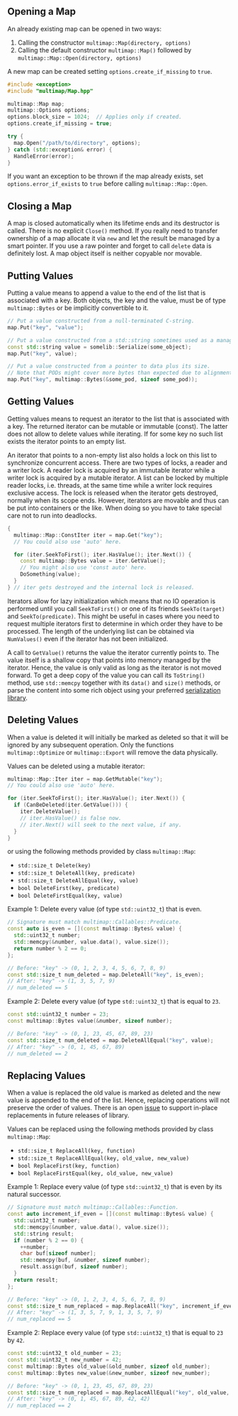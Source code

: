 ## Opening a Map

An already existing map can be opened in two ways:

1. Calling the constructor `multimap::Map(directory, options)`
2. Calling the default constructor `multimap::Map()` followed by `multimap::Map::Open(directory, options)`

A new map can be created setting `options.create_if_missing` to `true`.

```cpp
#include <exception>
#include "multimap/Map.hpp"

multimap::Map map;
multimap::Options options;
options.block_size = 1024;  // Applies only if created.
options.create_if_missing = true;

try {
  map.Open("/path/to/directory", options);
} catch (std::exception& error) {
  HandleError(error);
}
```

If you want an exception to be thrown if the map already exists, set `options.error_if_exists` to `true` before calling `multimap::Map::Open`.

## Closing a Map

A map is closed automatically when its lifetime ends and its destructor is called. There is no explicit `Close()` method. If you really need to transfer ownership of a map allocate it via `new` and let the result be managed by a smart pointer. If you use a raw pointer and forget to call `delete` data is definitely lost. A map object itself is neither copyable nor movable.

## Putting Values

Putting a value means to append a value to the end of the list that is associated with a key. Both objects, the key and the value, must be of type `multimap::Bytes` or be implicitly convertible to it.

```cpp
// Put a value constructed from a null-terminated C-string.
map.Put("key", "value");

// Put a value constructed from a std::string sometimes used as a managed byte buffer.
const std::string value = somelib::Serialize(some_object);
map.Put("key", value);

// Put a value constructed from a pointer to data plus its size.
// Note that PODs might cover more bytes than expected due to alignment.
map.Put("key", multimap::Bytes(&some_pod, sizeof some_pod));
```

## Getting Values

Getting values means to request an iterator to the list that is associated with a key. The returned iterator can be mutable or immutable (const). The latter does not allow to delete values while iterating. If for some key no such list exists the iterator points to an empty list.

An iterator that points to a non-empty list also holds a lock on this list to synchronize concurrent access. There are two types of locks, a reader and a writer lock. A reader lock is acquired by an immutable iterator while a writer lock is acquired by a mutable iterator. A list can be locked by multiple reader locks, i.e. threads, at the same time while a writer lock requires exclusive access. The lock is released when the iterator gets destroyed, normally when its scope ends. However, iterators are movable and thus can be put into containers or the like. When doing so you have to take special care not to run into deadlocks.

```cpp
{
  multimap::Map::ConstIter iter = map.Get("key");
  // You could also use 'auto' here.

  for (iter.SeekToFirst(); iter.HasValue(); iter.Next()) {
    const multimap::Bytes value = iter.GetValue();
    // You might also use 'const auto' here.
    DoSomething(value);
  }
} // iter gets destroyed and the internal lock is released.
```

Iterators allow for lazy initialization which means that no IO operation is performed until you call `SeekToFirst()` or one of its friends `SeekTo(target)` and `SeekTo(predicate)`. This might be useful in cases where you need to request multiple iterators first to determine in which order they have to be processed. The length of the underlying list can be obtained via `NumValues()` even if the iterator has not been initialized.

A call to `GetValue()` returns the value the iterator currently points to. The value itself is a shallow copy that points into memory managed by the iterator. Hence, the value is only valid as long as the iterator is not moved forward. To get a deep copy of the value you can call its `ToString()` method, use `std::memcpy` together with its `data()` and `size()` methods, or parse the content into some rich object using your preferred [serialization library](https://en.wikipedia.org/wiki/Comparison_of_data_serialization_formats).

## Deleting Values

When a value is deleted it will initially be marked as deleted so that it will be ignored by any subsequent operation. Only the functions `multimap::Optimize` or `multimap::Export` will remove the data physically.

Values can be deleted using a mutable iterator:

```cpp
multimap::Map::Iter iter = map.GetMutable("key");
// You could also use 'auto' here.

for (iter.SeekToFirst(); iter.HasValue(); iter.Next()) {
  if (CanBeDeleted(iter.GetValue())) {
    iter.DeleteValue();
    // iter.HasValue() is false now.
    // iter.Next() will seek to the next value, if any.
  }
}
```

or using the following methods provided by class `multimap::Map`:

* `std::size_t Delete(key)`
* `std::size_t DeleteAll(key, predicate)`
* `std::size_t DeleteAllEqual(key, value)`
* `bool DeleteFirst(key, predicate)`
* `bool DeleteFirstEqual(key, value)`

Example 1: Delete every value (of type `std::uint32_t`) that is even.

```cpp
// Signature must match multimap::Callables::Predicate.
const auto is_even = [](const multimap::Bytes& value) {
  std::uint32_t number;
  std::memcpy(&number, value.data(), value.size());
  return number % 2 == 0;
};

// Before: "key" -> (0, 1, 2, 3, 4, 5, 6, 7, 8, 9)
const std::size_t num_deleted = map.DeleteAll("key", is_even);
// After: "key" -> (1, 3, 5, 7, 9)
// num_deleted == 5
```

Example 2: Delete every value (of type `std::uint32_t`) that is equal to `23`.

```cpp
const std::uint32_t number = 23;
const multimap::Bytes value(&number, sizeof number);

// Before: "key" -> (0, 1, 23, 45, 67, 89, 23)
const std::size_t num_deleted = map.DeleteAllEqual("key", value);
// After: "key" -> (0, 1, 45, 67, 89)
// num_deleted == 2
```

## Replacing Values

When a value is replaced the old value is marked as deleted and the new value is appended to the end of the list. Hence, replacing operations will not preserve the order of values. There is an open [issue](https://bitbucket.org/mtrenkmann/multimap/issues/2) to support in-place replacements in future releases of library.

Values can be replaced using the following methods provided by class `multimap::Map`:

* `std::size_t ReplaceAll(key, function)`
* `std::size_t ReplaceAllEqual(key, old_value, new_value)`
* `bool ReplaceFirst(key, function)`
* `bool ReplaceFirstEqual(key, old_value, new_value)`

Example 1: Replace every value (of type `std::uint32_t`) that is even by its natural successor.

```cpp
// Signature must match multimap::Callables::Function.
const auto increment_if_even = [](const multimap::Bytes& value) {
  std::uint32_t number;
  std::memcpy(&number, value.data(), value.size());
  std::string result;
  if (number % 2 == 0) {
    ++number;
    char buf[sizeof number];
    std::memcpy(buf, &number, sizeof number);
    result.assign(buf, sizeof number);
  }
  return result;
};

// Before: "key" -> (0, 1, 2, 3, 4, 5, 6, 7, 8, 9)
const std::size_t num_replaced = map.ReplaceAll("key", increment_if_even);
// After: "key" -> (1, 3, 5, 7, 9, 1, 3, 5, 7, 9)
// num_replaced == 5
```

Example 2: Replace every value (of type `std::uint32_t`) that is equal to `23` by `42`.

```cpp
const std::uint32_t old_number = 23;
const std::uint32_t new_number = 42;
const multimap::Bytes old_value(&old_number, sizeof old_number);
const multimap::Bytes new_value(&new_number, sizeof new_number);

// Before: "key" -> (0, 1, 23, 45, 67, 89, 23)
const std::size_t num_replaced = map.ReplaceAllEqual("key", old_value, new_value);
// After: "key" -> (0, 1, 45, 67, 89, 42, 42)
// num_replaced == 2
```

